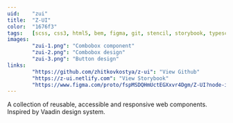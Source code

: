 ```yaml
---
uid:    "zui"
title:  "Z-UI"
color:  "1676f3"
tags:   [scss, css3, html5, bem, figma, git, stencil, storybook, typescript]
images:
        "zui-1.png": "Combobox component"
        "zui-2.png": "Combobox design"
        "zui-3.png": "Button design"
links:
        "https://github.com/zhitkovkostya/z-ui": "View Github"
        "https://z-ui.netlify.com": "View Storybook"
        "https://www.figma.com/proto/fspMSDQHmUctEGXxvr4Dgm/Z-UI?node-id=1%3A2&viewport=199%2C423%2C0.05426705256104469&scaling=scale-down": "View Figma"
---
```


A collection of reusable, accessible and responsive web components. Inspired by Vaadin design system.
